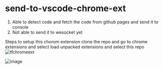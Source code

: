 # send-to-vscode-chrome-ext

1. Able to detect code and fetch the code from github pages and send it to console
2. Not able to send it to wesocket yet 

Steps to setup this chorom extension 
clone the repo and go to chrome extensions and select load unpacked extensions and select this repo
![tfchromeext](https://github.com/user-attachments/assets/5affb35b-36a6-49ee-8a69-b02b5a4cbe0f)

![image](https://github.com/user-attachments/assets/ad710064-f3d2-40f7-8252-c14d19f61a81)
